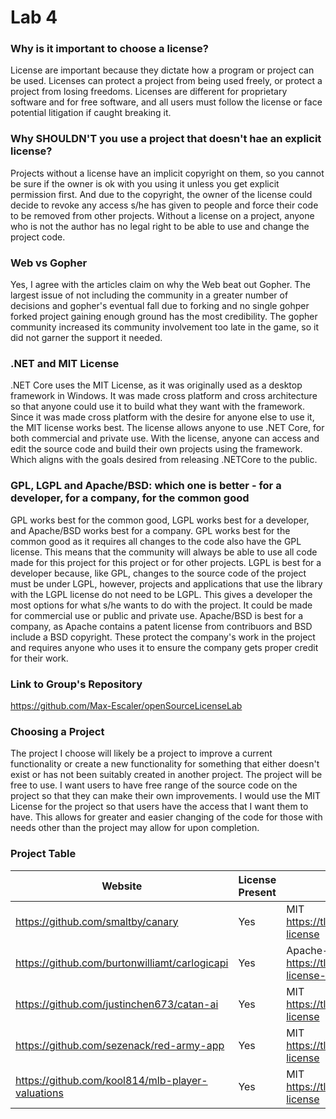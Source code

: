 # Lab 4

### Why is it important to choose a license?
  License are important because they dictate how a program or project can be used.  Licenses can protect a project from being used freely, or protect a project from losing freedoms.  Licenses are different for proprietary software and for free software, and all users must follow the license or face potential litigation if caught breaking it.

### Why SHOULDN'T you use a project that doesn't hae an explicit license?
  Projects without a license have an implicit copyright on them, so you cannot be sure if the owner is ok with you using it unless you get explicit permission first.  And due to the copyright, the owner of the license could decide to revoke any access s/he has given to people and force their code to be removed from other projects.  Without a license on a project, anyone who is not the author has no legal right to be able to use and change the project code.

### Web vs Gopher
  Yes, I agree with the articles claim on why the Web beat out Gopher.  The largest issue of not including the community in a greater number of decisions and gopher's eventual fall due to forking and no single gohper forked project gaining enough ground has the most credibility.  The gopher community increased its community involvement too late in the game, so it did not garner the support it needed.

### .NET and MIT License
  .NET Core uses the MIT License, as it was originally used as a desktop framework in Windows.  It was made cross platform and cross architecture so that anyone could use it to build what they want with the framework.  Since it was made cross platform with the desire for anyone else to use it, the MIT license works best.  The license allows anyone to use .NET Core, for both commercial and private use.  With the license, anyone can access and edit the source code and build their own projects using the framework.  Which aligns with the goals desired from releasing .NETCore to the public.

### GPL, LGPL and Apache/BSD: which one is better - for a developer, for a company, for the common good
  GPL works best for the common good, LGPL works best for a developer, and Apache/BSD works best for a company.  GPL works best for the common good as it requires all changes to the code also have the GPL license.  This means that the community will always be able to use all code made for this project for this project or for other projects.  LGPL is best for a developer because, like GPL, changes to the source code of the project must be under LGPL, however, projects and applications that use the library with the LGPL license do not need to be LGPL.  This gives a developer the most options for what s/he wants to do with the project.  It could be made for commercial use or public and private use.  Apache/BSD is best for a company, as Apache contains a patent license from contribuors and BSD include a BSD copyright.  These protect the company's work in the project and requires anyone who uses it to ensure the company gets proper credit for their work.

### Link to Group's Repository
  https://github.com/Max-Escaler/openSourceLicenseLab
  
### Choosing a Project
  The project I choose will likely be a project to improve a current functionality or create a new functionality for something that either doesn't exist or has not been suitably created in another project.  The project will be free to use.  I want users to have free range of the source code on the project so that they can make their own improvements.  I would use the MIT License for the project so that users have the access that I want them to have. This allows for greater and easier changing of the code for those with needs other than the project may allow for upon completion.

### Project Table
| Website                                          | License Present | License                                                                  |
|--------------------------------------------------|-----------------|--------------------------------------------------------------------------|
| https://github.com/smaltby/canary                | Yes             | MIT https://tldrlegal.com/license/mit-license                            |
| https://github.com/burtonwilliamt/carlogicapi    | Yes             | Apache-2.0 https://tldrlegal.com/license/apache-license-2.0-(apache-2.0) |
| https://github.com/justinchen673/catan-ai        | Yes             | MIT https://tldrlegal.com/license/mit-license                            |
| https://github.com/sezenack/red-army-app         | Yes             | MIT https://tldrlegal.com/license/mit-license                            |
| https://github.com/kool814/mlb-player-valuations | Yes             | MIT https://tldrlegal.com/license/mit-license                            |
